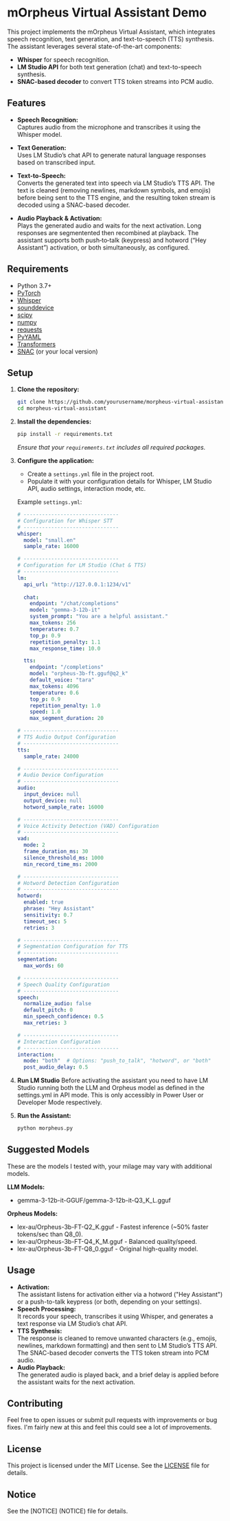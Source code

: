 # mOrpheus Virtual Assistant Demo

This project implements the mOrpheus Virtual Assistant, which integrates speech recognition, text generation, and text-to-speech (TTS) synthesis. The assistant leverages several state-of-the-art components:

- **Whisper** for speech recognition.
- **LM Studio API** for both text generation (chat) and text-to-speech synthesis.
- **SNAC-based decoder** to convert TTS token streams into PCM audio.

## Features

- **Speech Recognition:**  
  Captures audio from the microphone and transcribes it using the Whisper model.

- **Text Generation:**  
  Uses LM Studio’s chat API to generate natural language responses based on transcribed input.

- **Text-to-Speech:**  
  Converts the generated text into speech via LM Studio’s TTS API. The text is cleaned (removing newlines, markdown symbols, and emojis) before being sent to the TTS engine, and the resulting token stream is decoded using a SNAC-based decoder.
  

- **Audio Playback & Activation:**  
  Plays the generated audio and waits for the next activation. Long responses are segmentented then recombined at playback. The assistant supports both push‑to‑talk (keypress) and hotword (“Hey Assistant”) activation, or both simultaneously, as configured.

## Requirements

- Python 3.7+
- [PyTorch](https://pytorch.org/)
- [Whisper](https://github.com/openai/whisper)
- [sounddevice](https://python-sounddevice.readthedocs.io/)
- [scipy](https://www.scipy.org/)
- [numpy](https://numpy.org/)
- [requests](https://docs.python-requests.org/)
- [PyYAML](https://pyyaml.org/)
- [Transformers](https://huggingface.co/transformers/)
- [SNAC](https://github.com/hubertsiuzdak/snac) (or your local version)

## Setup

1. **Clone the repository:**

   ```bash
   git clone https://github.com/yourusername/morpheus-virtual-assistant.git
   cd morpheus-virtual-assistant
   ```

2. **Install the dependencies:**

   ```bash
   pip install -r requirements.txt
   ```

   *Ensure that your `requirements.txt` includes all required packages.*

3. **Configure the application:**

   - Create a `settings.yml` file in the project root.
   - Populate it with your configuration details for Whisper, LM Studio API, audio settings, interaction mode, etc.

   Example `settings.yml`:

   ```yaml
   # -------------------------------
   # Configuration for Whisper STT
   # -------------------------------
   whisper:
     model: "small.en"
     sample_rate: 16000

   # -------------------------------
   # Configuration for LM Studio (Chat & TTS)
   # -------------------------------
   lm:
     api_url: "http://127.0.0.1:1234/v1"
     
     chat:
       endpoint: "/chat/completions"
       model: "gemma-3-12b-it"
       system_prompt: "You are a helpful assistant."
       max_tokens: 256
       temperature: 0.7
       top_p: 0.9
       repetition_penalty: 1.1
       max_response_time: 10.0

     tts:
       endpoint: "/completions"
       model: "orpheus-3b-ft.gguf@q2_k"
       default_voice: "tara"
       max_tokens: 4096
       temperature: 0.6
       top_p: 0.9
       repetition_penalty: 1.0
       speed: 1.0
       max_segment_duration: 20

   # -------------------------------
   # TTS Audio Output Configuration
   # -------------------------------
   tts:
     sample_rate: 24000

   # -------------------------------
   # Audio Device Configuration
   # -------------------------------
   audio:
     input_device: null
     output_device: null
     hotword_sample_rate: 16000

   # -------------------------------
   # Voice Activity Detection (VAD) Configuration
   # -------------------------------
   vad:
     mode: 2
     frame_duration_ms: 30
     silence_threshold_ms: 1000
     min_record_time_ms: 2000

   # -------------------------------
   # Hotword Detection Configuration
   # -------------------------------
   hotword:
     enabled: true
     phrase: "Hey Assistant"
     sensitivity: 0.7
     timeout_sec: 5
     retries: 3

   # -------------------------------
   # Segmentation Configuration for TTS
   # -------------------------------
   segmentation:
     max_words: 60

   # -------------------------------
   # Speech Quality Configuration
   # -------------------------------
   speech:
     normalize_audio: false
     default_pitch: 0
     min_speech_confidence: 0.5
     max_retries: 3

   # -------------------------------
   # Interaction Configuration
   # -------------------------------
   interaction:
     mode: "both"  # Options: "push_to_talk", "hotword", or "both"
     post_audio_delay: 0.5
   ```

4. **Run LM Studio**
Before activating the assistant you need to have LM Studio running both the LLM and Orpheus model as defined in the settings.yml in API mode. This is only accessibly in Power User or Developer Mode respectively.

5. **Run the Assistant:**

   ```bash
   python morpheus.py
   ```


## Suggested Models

These are the models I tested with, your milage may vary with additional models.

**LLM Models:**
- gemma-3-12b-it-GGUF/gemma-3-12b-it-Q3_K_L.gguf

**Orpheus Models:**
- lex-au/Orpheus-3b-FT-Q2_K.gguf - Fastest inference (~50% faster tokens/sec than Q8_0).
- lex-au/Orpheus-3b-FT-Q4_K_M.gguf - Balanced quality/speed.
- lex-au/Orpheus-3b-FT-Q8_0.gguf - Original high-quality model.

## Usage

- **Activation:**  
  The assistant listens for activation either via a hotword ("Hey Assistant") or a push-to-talk keypress (or both, depending on your settings).  
- **Speech Processing:**  
  It records your speech, transcribes it using Whisper, and generates a text response via LM Studio’s chat API.
- **TTS Synthesis:**  
  The response is cleaned to remove unwanted characters (e.g., emojis, newlines, markdown formatting) and then sent to LM Studio’s TTS API. The SNAC-based decoder converts the TTS token stream into PCM audio.
- **Audio Playback:**  
  The generated audio is played back, and a brief delay is applied before the assistant waits for the next activation.

## Contributing

Feel free to open issues or submit pull requests with improvements or bug fixes. I'm fairly new at this and feel this could see a lot of improvements.

## License

This project is licensed under the MIT License. See the [LICENSE](LICENSE) file for details.

## Notice

See the [NOTICE] (NOTICE) file for details.
